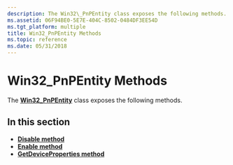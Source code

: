 ```yaml
---
description: The Win32\_PnPEntity class exposes the following methods.
ms.assetid: 06F94BE0-5E7E-404C-8502-0484DF3EE54D
ms.tgt_platform: multiple
title: Win32_PnPEntity Methods
ms.topic: reference
ms.date: 05/31/2018
---
```


# Win32\_PnPEntity Methods

The [**Win32\_PnPEntity**](win32-pnpentity.md) class exposes the following methods.

## In this section

-   [**Disable method**](disable-win32-pnpentity.md)
-   [**Enable method**](enable-win32-pnpentity.md)
-   [**GetDeviceProperties method**](getdeviceproperties-win32-pnpentity.md)

 

 



